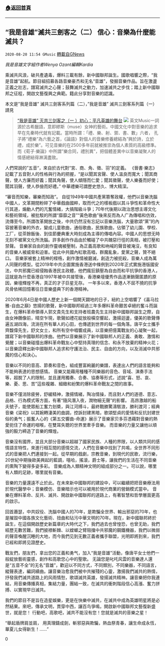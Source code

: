 ###  [:house:返回首頁](https://github.com/ourhimalayas/txt)
---

## “我是音雄”滅共三劍客之（二） 信心：音樂為什麼能滅共？
`2020-08-20 11:54 GMusic` [轉載自GNews](https://gnews.org/zh-hant/300558/)

*我是音雄文字組作者Wenya Ozant編輯Kardia*

乘滅共⻛浪，破共產遺毒，爆料三載有餘，新中國聯邦誕⽣。國歌唱響之際，“我是⾳雄”起航。節⽬組招募各路⾳樂豪杰和⽆名“⾳雄”，發掘⾳樂作品。旨在激盪正義之壯志，譜寫滅共之⼼聲；⿎舞滅共之動⼒，加速滅共之步伐；踏上新中國聯邦之征程，開啟⽂藝復興之典範。籍此分享對⾳樂的認識。

本文是”我是音雄” 滅共三劍客系列篇（二），”我是音雄” 滅共三劍客系列篇（一）請見

> [“我是音雄” 灭共三剑客之（一 ）初心：平凡英雄的舞台](https://gnews.org/zh-hans/298387/)
![](https://s3.amazonaws.com/gnews-media-offload/wp-content/uploads/2020/08/17115202/Music_paper2-1.jpg)
英⽂Music⼀詞源於古希臘語，意即繆斯（muse）女神的藝術。中國⽂化中對⾳樂的追求早在先秦時代就有記載。當時所謂：「禮、樂、射、禦、書、數」六者， 孔⼦將“禮樂”為六藝之⾸，《論語》對個⼈的⾳樂修養總結為”興於詩，立於禮，成於樂”。可⻅⾳樂的在2500多年前就被推崇為個⼈素質的⾼級標準。 ⽽《荀⼦·樂論》中所謂”樂合同，禮別異”，把個體差異中以⾳樂凝聚⼈的情感總結得淋漓盡致。

⼈們常說的”五⾳“，來⾃於古代對“宮、商、⾓、徵、⽻”的定義。 《晉書·樂志》記載了五⾳對⼈的性格與⾏為的把握，“是以聞其宮聲、使⼈溫良⽽寬⼤；聞其商聲，使⼈⽅廉⽽好義；聞其⾓聲，使⼈傾隱⽽仁愛；聞其徵聲，使⼈樂養⽽好使；聞其⽻聲，使⼈恭儉⽽好禮。” 中華禮樂可謂歷史悠久、博⼤精深。

“審⾳⽽知樂，審樂⽽知政”。 ⾃從1949年中國共產黨篡奪政權，他們以⾳樂洗腦中國⼈，⽂⾰期間粉碎了中華戲曲國粹，取⽽代之的樣板戲以其⽃爭性和⾰命性⼤⾏其道，煽動⼈們的亢奮情緒，⼤搞階級⽃爭；70年代後期以政治思想主導⽂化和藝術領域，被批駁的所謂“靡靡之⾳”“黃⾊歌曲”後來反⽽為⼈⼴為傳唱和仿效，流傳⾄今。所謂改⾰開放之後，中共仍然沒有忘記以⾳樂洗腦，⼤量歌頌“黨”的內容披著⾳樂的外衣，變成⼉童歌曲，通俗歌曲，⺠族歌曲，佔領了幼⼉園、學校、⼯⼚，從茶餘飯後、到佳節慶典重⼤時刻成為主導的傳唱內容。中國⼈的思想⽆時⽆刻不被黨⽂化所洗腦。許多創作作品由於觸碰了中共醜惡⾏徑的真相，被打壓和禁聲。 ⾳樂家⾃由的創作靈魂被壓制，為正義⾼歌和吶喊的聲⾳被淹沒，有良知的⾳樂⼈被威脅和迫害。從此中共國內紅歌⾼唱，群魔亂象，愛黨之聲，贊不絕⼝。 ⾳樂家被套上精神的桎梏，創作激情被磨滅，創造⼒被扼殺，⾳樂⼈成為萬⼈同聲的模型。從2019年中共企圖實施香港送中條例到2020年正式實施港版國安法，中共邪魔已經侵蝕香港⺠主政體，他們瘋狂鎮壓為⾃由⽽和平抗爭的香港⼈，這就是為什麼香港⾃1997年被中共接管後，香港樂壇優秀作品逐漸銷聲匿蹟的原因，樂壇輝煌不再，真正的才⼦巨星⽆存。 ⼀年多以來，香港⼈不屈不撓的抗爭⻛骨依稀回憶著往⽇⾳樂盛典下的香港精神。

2020年6⽉4⽇是中國⼈歷史上新⼀個開天闢地的⽇⼦，紐約上空唱響了《喜⻢拉雅-⾃由之巔》悠揚的歌聲，新中國聯邦經過三年多爆料⾰命艱苦卓絕的奮⽃⽽誕⽣，在爆料⾰命領導⼈郭⽂貴先⽣和⽀持者班農先⽣主持新中國聯邦誕⽣之際，⾃由女神鵰像前，晴空乍現，歌聲如禮花綻放般橫空響起，激揚迴盪，優美的歌聲傳遍五湖四海，流淌在所有華⼈的⼼⽥，也傳遞到世界的每⼀個⾓落。唐平女⼠攜⼿齊馥偉先⽣，舒⽂女⼠，和所有空中唱響成員，以⾳樂把億萬戰友的⼼凝聚⼀起，譜寫下新中國聯邦的序曲。他們以⾳樂展⽰了新中國聯邦⼈的正義、勇敢、激情和覺醒；以⾳樂碰撞出爆料⾰命戰友⼼中堅持真理的信念、和永不放棄的精神火花；以⾳樂詮釋出新中國聯邦⼈追求和守護法治、⺠主、⾃由的⽅向，以及消滅中共邪魔的信⼼和決⼼。

⾳樂以不同的⾳⾼、節奏和⾳⾊，組成豐富絢麗的樂譜，表達出⼈們的語⾔能夠和不能夠表達的思想感情。 ⾳樂⼜能藉⽤種種不同樂器的⾳⾊、⾳域、演奏⼿法等，超脫了⼈的限制，並且運⽤獨奏、合奏、協奏等形式，述說“喜、怒、哀、樂、憂、思、苦”這些複雜、細緻和紛繁的爆料⾰命戰友之間的故事。

⾳樂不僅消除疲勞，舒緩精神，激揚情緒，陶冶情操，⽽且對⼈們的道德、意志、品格、⾏為模式等⽅⾯，有著“隨⻛潛入夜，潤物細⽆聲”的影響。 ⾼昂激越的船夫號⼦，能使眾船⼯奮⼒划槳，與江河搏⽃，最終戰勝驚濤駭浪，勝利渡河；經典⾳樂《梁祝》以其婉轉淒美的曲調，控訴封建⿊暗，歌頌堅貞的愛情和反抗封建世俗的勇⽓；振奮⼈⼼的《第五交響曲-命運》展⽰了⾳樂家⻉多芬憑藉對⾳樂的熱愛扼住了命運的咽喉，在雙耳失聰的世界⾥牽⼿⾳樂。 ⽽⾳樂的⼒量⼜讓他以頑強的毅⼒締造了⾳樂的輝煌。

⾳樂沒有國界，並且⼤部分⾳樂以超越了國家⺠族、⼈種的界限，以⼈類共同的感情語⾔特性，來進⾏相互間的感情交流，⼈們在⾳樂中找到了共鳴，全世界不同形式的⾳樂把⼈們連接到⼀起。從早期的戲劇，宗教⾳樂，到現代的⺠歌，流⾏樂，20世紀中期後歐美興起的藍調，嘻哈，搖滾，爵⼠等，讓我們的⽣活在不同⾳樂的熏陶下變得多姿多彩。 ⾳樂成為⼈類精神⽂明的組成部分之⼀。可以說，哪⾥有⼈類的⾜跡，哪⾥就有⾳樂。

⾳樂的⼒量還遠不⽌於此。在未來新中國聯邦的建設中，可以繼續把把⾳樂療法⽤於現代醫學中；⾳樂模仿、⾳樂暗⽰也可以被⽤於現代商業的營銷模式當中。 ⾳樂在爆料⾰命、反共、滅共、開啟新中國聯邦的道路上，有著智慧和哲學層⾯更⾼的啟⽰。

回⾸蕭瑟，中共奴役、洗腦中國⼈的70年，是欺騙全世界、輸出邪惡的70年，也是摧毀中國各族⽂化藝術、扭曲和玷污中華⽂明的70年。現在，新中國聯邦終於誕⽣，在這個開啟歷史新篇章的⼤時代之下，我們過去也曾惶恐，也曾⽆助，我們經歷⽆數苦難，我們披襟斬棘、以螳螂之臂阻擋中共邪魔的鋼鐵機器，我們以微弱的聲⾳喚醒沉睡的⼤地，⽽今我們⻅到⽆數正義者攜⼿聯盟，光明即將到來，我們已經和即將⻅證歷史。

戰友們，朋友們，拿出您的正義和勇⽓，加入“我是⾳雄”活動，像唐平女⼠他們⼀般綻放藝術靈感，創作和⾼歌您⼼中的聖歌。 ⽆論您是叱吒⻛雲的⾳樂達⼈還是“五⾳不全”的⽆名“⾳雄”，歡迎以不同⽅式，不同類別，不同樂器，不同語⾔，縱聲表達，編詞續曲。讓⾳樂治愈我們被中共摧殘的⼼靈，激揚我們滅共的熱情，抒發我們滅共道路上的⻛雨情愁，歌頌滅共英雄，發揚滅共精神。讓⾳樂把你我連結，⽤⾳樂傳播真相，集結⼒量，團結⼀致，在滅共的衝刺階段信⼼⾼漲、奮⼒拼搏、以實現早⽇滅共。

我們的節⽬不是旨在造星娛樂，更是在快樂中滅共，在滅共中成為英雄明星將是必然結果。來吧，傳承⽂明，貫穿中⻄，讓百⻦爭鳴，開啟新中國聯邦⽂藝復新盛世，就是您！ ⾏動吧，⾼歌吧，滅共不能沒有您！您就是滅共的⾳樂之星！

“舉起盾牌肩並肩， ⽤真理鑄成劍，斬邪惡與欺騙，熱⾎祭青春，讓⽣命成永恆，華夏⼉女得新⽣！……”

0
